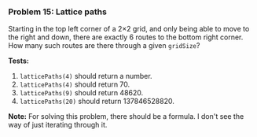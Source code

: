 ### Problem 15: Lattice paths

Starting in the top left corner of a 2×2 grid, and only being able to move to the right and down, there are exactly 6 routes to the bottom right corner.
How many such routes are there through a given `gridSize`?

**Tests:**

1.  `latticePaths(4)` should return a number.
2.  `latticePaths(4)` should return 70.
3.  `latticePaths(9)` should return 48620.
4.  `latticePaths(20)` should return 137846528820.

**Note:** For solving this problem, there should be a formula. I don't see the way of just iterating through it.